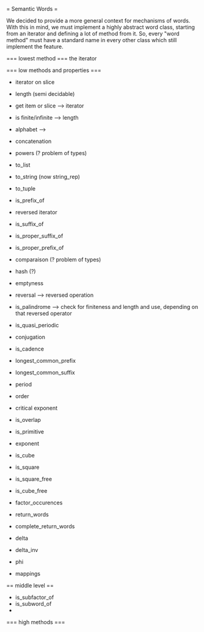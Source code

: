 = Semantic Words =

We decided to provide a more general context for mechanisms of words. With this in mind, we must implement a highly abstract word class, starting from an iterator and defining a lot of method from it. So, every "word method" must have a standard name in every other class which still implement the feature.


=== lowest method ===
the iterator 

=== low methods and properties ===
 * iterator on slice
 * length (semi decidable)
 * get item or slice  -->  iterator
 * is finite/infinite  -->  length
 * alphabet  -->
 * concatenation  
 * powers  (? problem of types)
 * to_list
 * to_string (now string_rep)
 * to_tuple
 * is_prefix_of
 * reversed iterator
 * is_suffix_of
 * is_proper_suffix_of
 * is_proper_prefix_of
 * comparaison (? problem of types)
 * hash (?)
 * emptyness
 * reversal  -->  reversed operation
 * is_palindrome  -->  check for finiteness and length and use, depending on that reversed operator
 * is_quasi_periodic
 * conjugation
 * is_cadence
 * longest_common_prefix
 * longest_common_suffix
 * period
 * order
 * critical exponent
 * is_overlap
 * is_primitive

 * exponent
 * is_cube
 * is_square

 * is_square_free
 * is_cube_free


 * factor_occurences

 * return_words
 * complete_return_words

 * delta
 * delta_inv

 * phi
 * mappings

== middle level ==
 * is_subfactor_of
 * is_subword_of
 * 


=== high methods ===
